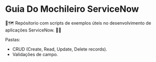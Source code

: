 # Guia Do Mochileiro ServiceNow

🎒🗺️ Repósitorio com scripts de exemplos úteis no desenvolvimento de aplicações ServiceNow. 🦈🚀

Pastas: 

- CRUD (Create, Read, Update, Delete records).
- Validações de campo.

